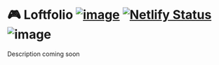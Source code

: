 # 🎮 Loftfolio [![image](https://img.shields.io/badge/click_to_demo-blue)](https://google.com/) [![Netlify Status](https://api.netlify.com/api/v1/badges/1c2bfc8f-b78b-4b37-8cfd-5807c1eaeadc/deploy-status)](https://app.netlify.com/sites/kek/deploys) ![image](https://img.shields.io/badge/23.3.0-43853D?style=for-the-badge&logo=node.js&logoColor=white&style=flat)

Description coming soon
